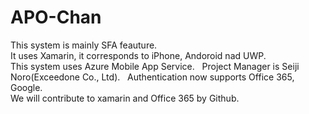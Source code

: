 # APO-Chan
This system is mainly SFA feauture.  
It uses Xamarin, it corresponds to iPhone, Andoroid nad UWP.  
This system uses Azure Mobile App Service.  
Project Manager is Seiji Noro(Exceedone Co., Ltd).  
Authentication now supports Office 365, Google.  
We will contribute to xamarin and Office 365 by Github.  

